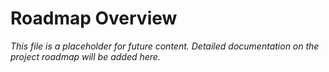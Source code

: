 # Roadmap Overview

*This file is a placeholder for future content. Detailed documentation on the project roadmap will be added here.*
